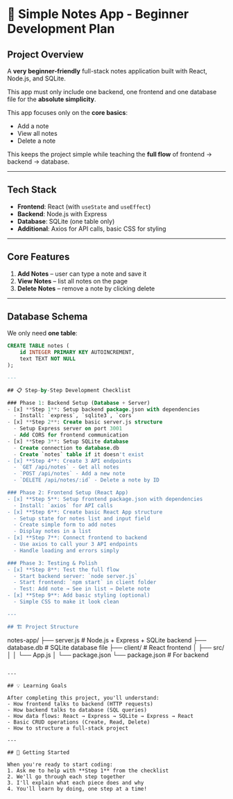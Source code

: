 # 📝 Simple Notes App - Beginner Development Plan

## Project Overview

A **very beginner-friendly** full-stack notes application built with React, Node.js, and SQLite.

This app must only include one backend, one frontend and one database file for the **absolute simplicity**.

This app focuses only on the **core basics**:  
- Add a note  
- View all notes  
- Delete a note  

This keeps the project simple while teaching the **full flow** of frontend → backend → database.

---

## Tech Stack

- **Frontend**: React (with `useState` and `useEffect`)
- **Backend**: Node.js with Express
- **Database**: SQLite (one table only)
- **Additional**: Axios for API calls, basic CSS for styling

---

## Core Features

1. **Add Notes** – user can type a note and save it  
2. **View Notes** – list all notes on the page  
3. **Delete Notes** – remove a note by clicking delete  

---

## Database Schema

We only need **one table**:

```sql
CREATE TABLE notes (
    id INTEGER PRIMARY KEY AUTOINCREMENT,
    text TEXT NOT NULL
);

---

## 📋 Step-by-Step Development Checklist

### Phase 1: Backend Setup (Database + Server)
- [x] **Step 1**: Setup backend package.json with dependencies
  - Install: `express`, `sqlite3`, `cors`
- [x] **Step 2**: Create basic server.js structure
  - Setup Express server on port 3001
  - Add CORS for frontend communication
- [x] **Step 3**: Setup SQLite database
  - Create connection to database.db
  - Create `notes` table if it doesn't exist
- [x] **Step 4**: Create 3 API endpoints
  - `GET /api/notes` - Get all notes
  - `POST /api/notes` - Add a new note
  - `DELETE /api/notes/:id` - Delete a note by ID

### Phase 2: Frontend Setup (React App)
- [x] **Step 5**: Setup frontend package.json with dependencies
  - Install: `axios` for API calls
- [x] **Step 6**: Create basic React App structure
  - Setup state for notes list and input field
  - Create simple form to add notes
  - Display notes in a list
- [x] **Step 7**: Connect frontend to backend
  - Use axios to call your 3 API endpoints
  - Handle loading and errors simply

### Phase 3: Testing & Polish
- [x] **Step 8**: Test the full flow
  - Start backend server: `node server.js`
  - Start frontend: `npm start` in client folder
  - Test: Add note → See in list → Delete note
- [x] **Step 9**: Add basic styling (optional)
  - Simple CSS to make it look clean

---

## 🏗️ Project Structure
```
notes-app/
├── server.js      # Node.js + Express + SQLite backend
├── database.db    # SQLite database file
├── client/        # React frontend
│   ├── src/
│   │   └── App.js
│   └── package.json
└── package.json   # For backend
```

---

## 💡 Learning Goals

After completing this project, you'll understand:
- How frontend talks to backend (HTTP requests)
- How backend talks to database (SQL queries)
- How data flows: React → Express → SQLite → Express → React
- Basic CRUD operations (Create, Read, Delete)
- How to structure a full-stack project

---

## 🚀 Getting Started

When you're ready to start coding:
1. Ask me to help with **Step 1** from the checklist
2. We'll go through each step together
3. I'll explain what each piece does and why
4. You'll learn by doing, one step at a time!
